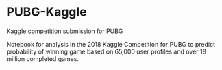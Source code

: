 # PUBG-Kaggle
Kaggle competition submission for PUBG

Notebook for analysis in the 2018 Kaggle Competition for PUBG to predict probability of winning game based on 65,000 user profiles and over 18 million completed games.